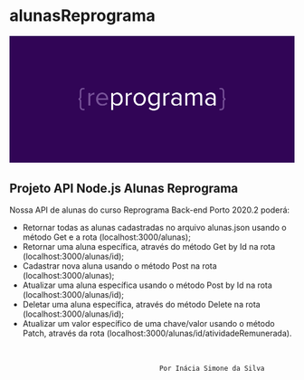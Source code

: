 # alunasReprograma

![Simbolo do Reprograma](./imagens/image1.png)   

## Projeto API Node.js Alunas Reprograma

Nossa API de alunas do curso Reprograma Back-end Porto 2020.2 poderá:  

- Retornar todas as alunas cadastradas no arquivo alunas.json usando o método Get e a rota (localhost:3000/alunas);
- Retornar uma aluna específica, através do método Get by Id na rota (localhost:3000/alunas/id);
- Cadastrar nova aluna usando o método Post na rota (localhost:3000/alunas);
- Atualizar uma aluna específica usando o método Post by Id na rota (localhost:3000/alunas/id);
- Deletar uma aluna específica, através do método Delete na rota (localhost:3000/alunas/id);
- Atualizar um valor específico de uma chave/valor usando o método Patch, através da rota (localhost:3000/alunas/id/atividadeRemunerada).

<br>


                                         Por Inácia Simone da Silva